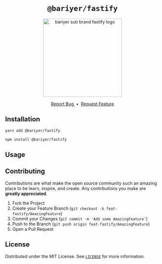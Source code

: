 <h1 align="center"><code>@bariyer/fastify</code></h1>
<p align="center">
  <img width="256" alt="bariyer sub brand fastify logo" title="bariyer sub brand fastify logo" src="https://user-images.githubusercontent.com/29407019/134486641-05eb08d6-a50d-40a9-a38c-4c337f36ed71.png">
</p>

<p align="center"></p>

<p align="center">
  <a href="https://github.com/Asim-Tahir/bariyer/issues/new?assignees=&labels=Bug,Fastify&title=[Fastify] ">
    Report Bug
  </a>
  &nbsp;•&nbsp;
  <a href="https://github.com/Asim-Tahir/bariyer/issues/new?assignees=&labels=Feature,Fastify&title=[Fastify] ">
    Request Feature
  </a>
</p>


## Installation

```bash
yarn add @bariyer/fastify
```
```bash
npm install @bariyer/fastify
```

## Usage

## Contributing

Contributions are what make the open source community such an amazing place to be learn, inspire, and create. Any contributions you make are **greatly appreciated**.

1. Fork the Project
2. Create your Feature Branch (`git checkout -b feat-fastify/AmazingFeature`)
3. Commit your Changes (`git commit -m 'Add some AmazingFeature'`)
4. Push to the Branch (`git push origin feat-fastify/AmazingFeature`)
5. Open a Pull Request

## License

Distributed under the MIT License. See [`LICENSE`](/LICENSE) for more information.
